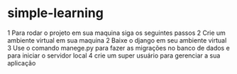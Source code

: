 # simple-learning
1 Para rodar o projeto em sua maquina siga os seguintes passos
2 Crie um ambiente virtual em sua maquina
2 Baixe o django em seu ambiente virtual
3 Use o comando manege.py para fazer as migrações no banco de dados e para iniciar o servidor local
4 crie um super usuário para gerenciar a sua aplicação
